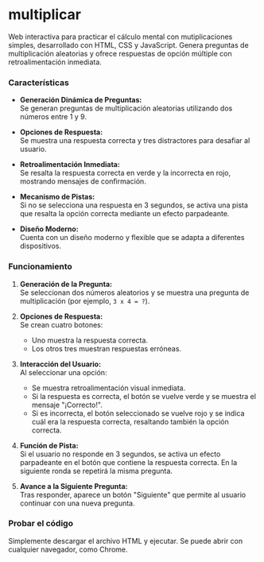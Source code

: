 # multiplicar
Web interactiva para practicar el cálculo mental con mutiplicaciones simples, desarrollado con HTML, CSS y JavaScript. Genera preguntas de multiplicación aleatorias y ofrece respuestas de opción múltiple con retroalimentación inmediata.


### Características

- **Generación Dinámica de Preguntas:**  
  Se generan preguntas de multiplicación aleatorias utilizando dos números entre 1 y 9.

- **Opciones de Respuesta:**  
  Se muestra una respuesta correcta y tres distractores para desafiar al usuario.

- **Retroalimentación Inmediata:**  
  Se resalta la respuesta correcta en verde y la incorrecta en rojo, mostrando mensajes de confirmación.

- **Mecanismo de Pistas:**  
  Si no se selecciona una respuesta en 3 segundos, se activa una pista que resalta la opción correcta mediante un efecto parpadeante.

- **Diseño Moderno:**  
  Cuenta con un diseño moderno y flexible que se adapta a diferentes dispositivos.

### Funcionamiento

1. **Generación de la Pregunta:**  
   Se seleccionan dos números aleatorios y se muestra una pregunta de multiplicación (por ejemplo, `3 x 4 = ?`).

2. **Opciones de Respuesta:**  
   Se crean cuatro botones:
   - Uno muestra la respuesta correcta.
   - Los otros tres muestran respuestas erróneas.

3. **Interacción del Usuario:**  
   Al seleccionar una opción:
   - Se muestra retroalimentación visual inmediata.
   - Si la respuesta es correcta, el botón se vuelve verde y se muestra el mensaje "¡Correcto!".
   - Si es incorrecta, el botón seleccionado se vuelve rojo y se indica cuál era la respuesta correcta, resaltando también la opción correcta.

4. **Función de Pista:**  
   Si el usuario no responde en 3 segundos, se activa un efecto parpadeante en el botón que contiene la respuesta correcta. En la siguiente ronda se repetirá la misma pregunta.

5. **Avance a la Siguiente Pregunta:**  
   Tras responder, aparece un botón "Siguiente" que permite al usuario continuar con una nueva pregunta.

### Probar el código

Simplemente descargar el archivo HTML y ejecutar. Se puede abrir con cualquier navegador, como Chrome.
